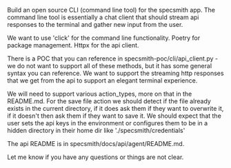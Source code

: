 Build an open source CLI (command line tool) for the specsmith app. The command line tool is essentially a chat client that should stream api responses to the terminal and gather new input from the user.

We want to use 'click' for the command line functionality.
Poetry for package management.
Httpx for the api client.

There is a POC that you can reference in specsmith-poc/cli/api_client.py - we do not want to support all of these methods, but it has some general syntax you can reference.
We want to support the streaming http responses that we get from the api to support an elegant terminal experience.

We will need to support various action_types, more on that in the README.md. For the save file action we should detect if the file already exists in the current directory, if it does ask them if they want to overwrite it, if it doesn't then ask them if they want to save it. We should expect that the user sets the api keys in the environment or configures them to be in a hidden directory in their home dir like './specsmith/credentials'

The api README is in specsmith/docs/api/agent/README.md.

Let me know if you have any questions or things are not clear.
